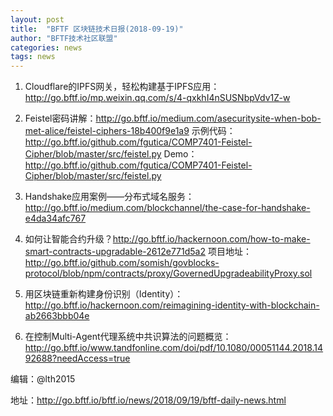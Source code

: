 ```yaml
---
layout: post
title:  "BFTF 区块链技术日报(2018-09-19)"
author: "BFTF技术社区联盟"
categories: news
tags: news
---
```


1. Cloudflare的IPFS网关，轻松构建基于IPFS应用：<http://go.bftf.io/mp.weixin.qq.com/s/4-qxkhI4nSUSNbpVdv1Z-w>

2. Feistel密码讲解：<http://go.bftf.io/medium.com/asecuritysite-when-bob-met-alice/feistel-ciphers-18b400f9e1a9> 示例代码：<http://go.bftf.io/github.com/fgutica/COMP7401-Feistel-Cipher/blob/master/src/feistel.py> Demo：<http://go.bftf.io/github.com/fgutica/COMP7401-Feistel-Cipher/blob/master/src/feistel.py>

3. Handshake应用案例——分布式域名服务：<http://go.bftf.io/medium.com/blockchannel/the-case-for-handshake-e4da34afc767>

4. 如何让智能合约升级？<http://go.bftf.io/hackernoon.com/how-to-make-smart-contracts-upgradable-2612e771d5a2> 项目地址：<http://go.bftf.io/github.com/somish/govblocks-protocol/blob/npm/contracts/proxy/GovernedUpgradeabilityProxy.sol>

5. 用区块链重新构建身份识别（Identity）：<http://go.bftf.io/hackernoon.com/reimagining-identity-with-blockchain-ab2663bbb04e>

6. 在控制Multi-Agent代理系统中共识算法的问题概览：<http://go.bftf.io/www.tandfonline.com/doi/pdf/10.1080/00051144.2018.1492688?needAccess=true>

编辑：@lth2015

地址：<http://go.bftf.io/bftf.io/news/2018/09/19/bftf-daily-news.html>
